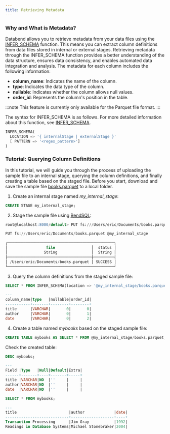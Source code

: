 ```yaml
---
title: Retrieving Metadata
---
```


### Why and What is Metadata?

Databend allows you to retrieve metadata from your data files using the [INFER_SCHEMA](/15-sql-functions/112-table-functions/infer_schema.md) function. This means you can extract column definitions from data files stored in internal or external stages. Retrieving metadata through the INFER_SCHEMA function provides a better understanding of the data structure, ensures data consistency, and enables automated data integration and analysis. The metadata for each column includes the following information:

- **column_name**: Indicates the name of the column.
- **type**: Indicates the data type of the column.
- **nullable**: Indicates whether the column allows null values.
- **order_id**: Represents the column's position in the table.

:::note
This feature is currently only available for the Parquet file format.
:::

The syntax for INFER_SCHEMA is as follows. For more detailed information about this function, see [INFER_SCHEMA](/15-sql-functions/112-table-functions/infer_schema.md).

```sql
INFER_SCHEMA(
  LOCATION => '{ internalStage | externalStage }'
  [ PATTERN => '<regex_pattern>']
)
```

### Tutorial: Querying Column Definitions

In this tutorial, we will guide you through the process of uploading the sample file to an internal stage, querying the column definitions, and finally creating a table based on the staged file. Before you start, download and save the sample file [books.parquet](https://datafuse-1253727613.cos.ap-hongkong.myqcloud.com/data/books.parquet) to a local folder.

1. Create an internal stage named *my_internal_stage*:

```sql
CREATE STAGE my_internal_stage;
```

2. Stage the sample file using [BendSQL](../../13-sql-clients/01-bendsql.md):

```sql
root@localhost:8000/default> PUT fs:///Users/eric/Documents/books.parquet @my_internal_stage

PUT fs:///Users/eric/Documents/books.parquet @my_internal_stage

┌───────────────────────────────────────────────┐
│                 file                │  status │
│                String               │  String │
├─────────────────────────────────────┼─────────┤
│ /Users/eric/Documents/books.parquet │ SUCCESS │
└───────────────────────────────────────────────┘
```

3. Query the column definitions from the staged sample file:

```sql
SELECT * FROM INFER_SCHEMA(location => '@my_internal_stage/books.parquet');

---
column_name|type   |nullable|order_id|
-----------+-------+--------+--------+
title      |VARCHAR|       0|       0|
author     |VARCHAR|       0|       1|
date       |VARCHAR|       0|       2|
```

4. Create a table named *mybooks* based on the staged sample file:

```sql
CREATE TABLE mybooks AS SELECT * FROM @my_internal_stage/books.parquet;
```

Check the created table:

```sql
DESC mybooks;

---
Field |Type   |Null|Default|Extra|
------+-------+----+-------+-----+
title |VARCHAR|NO  |''     |     |
author|VARCHAR|NO  |''     |     |
date  |VARCHAR|NO  |''     |     |

SELECT * FROM mybooks;

---
title                       |author             |date|
----------------------------+-------------------+----+
Transaction Processing      |Jim Gray           |1992|
Readings in Database Systems|Michael Stonebraker|2004|
```